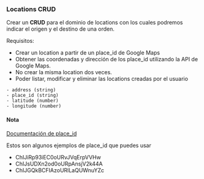 ### Locations CRUD

Crear un **CRUD** para el dominio de locations con los cuales podremos indicar el origen y el destino de una orden.

Requisitos:

- Crear un location a partir de un place_id de Google Maps
- Obtener las coordenadas y dirección de los place_id utilizando la API de Google Maps.
- No crear la misma location dos veces.
- Poder listar, modificar y eliminar las locations creadas por el usuario

```
- address (string)
- place_id (string)
- latitude (number)
- longitude (number)
```

#### Nota

[Documentación de place_id](https://developers.google.com/maps/documentation/places/web-service/place-id)

Estos son algunos ejemplos de place_id que puedes usar

- ChIJiRp93iEC0oURvJVqErpVVHw
- ChIJsUDXn2od0oURpAnsjV2k44A
- ChIJGQkBCFIAzoURlLaQUWnuYZc
